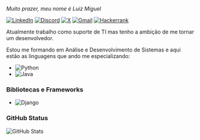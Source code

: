 
*Muito prazer, meu nome é Luiz Miguel*

[![LinkedIn](https://img.shields.io/badge/LinkedIn-0077B5?style=for-the-badge&logo=linkedin&logoColor=white)](https://www.linkedin.com/in/luizmiguelgaio/) [![Discord](https://img.shields.io/badge/Discord-7289DA?style=for-the-badge&logo=discord&logoColor=white)](https://discord.com/channels/thegaio/) [![X](https://img.shields.io/badge/X-000?style=for-the-badge&logo=x)](https://x.com/SEUUSERNAME) [![Gmail](https://img.shields.io/badge/Gmail-333333?style=for-the-badge&logo=gmail&logoColor=red)](mailto:devluizmiguelgaio@gmail.com) [![Hackerrank](https://img.shields.io/badge/-Hackerrank-2EC866?style=for-the-badge&logo=HackerRank&logoColor=white)](https://hackerrank.com/profile/@devluizmiguelga1)


Atualmente trabalho como suporte de TI mas tenho a ambição de me tornar um desenvolvedor. 

Estou me formando em Análise e Desenvolvimento de Sistemas e aqui estão as linguagens que ando me especializando:

- ![Python](https://img.shields.io/badge/python-3670A0?style=for-the-badge&logo=python&logoColor=ffdd54)
- ![Java](https://img.shields.io/badge/java-%23ED8B00.svg?style=for-the-badge&logo=openjdk&logoColor=white) 

### Bibliotecas e Frameworks

- ![Django](https://img.shields.io/badge/django-%23092E20.svg?style=for-the-badge&logo=django&logoColor=white)

### GitHub Status

![GitHub Stats](https://github-readme-stats.vercel.app/api?username=luizmiguelgaio&theme=transparent&bg_color=000&border_color=16B8F3&show_icons=true&icon_color=16B8F3&title_color=16B8F3&text_color=FFF)


